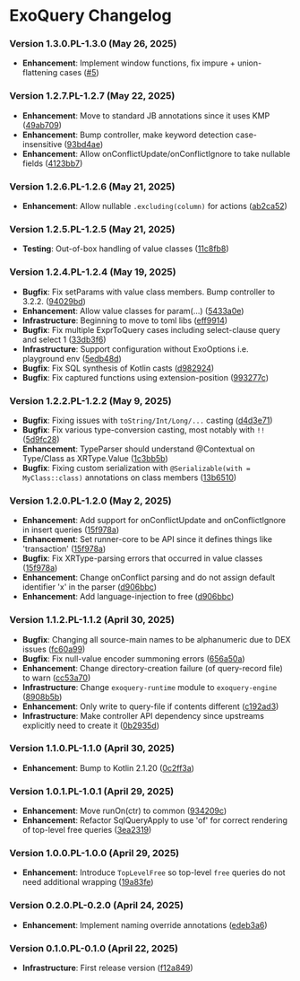 # ExoQuery Changelog

### Version 1.3.0.PL-1.3.0 (May 26, 2025)
- **Enhancement**: Implement window functions, fix impure + union-flattening cases ([#5](https://github.com/ExoQuery/ExoQuery/pull/5))

### Version 1.2.7.PL-1.2.7 (May 22, 2025)
- **Enhancement**: Move to standard JB annotations since it uses KMP ([49ab709](https://github.com/ExoQuery/ExoQuery/commit/49ab709))
- **Enhancement**: Bump controller, make keyword detection case-insensitive ([93bd4ae](https://github.com/ExoQuery/ExoQuery/commit/93bd4ae))
- **Enhancement**: Allow onConflictUpdate/onConflictIgnore to take nullable fields ([4123bb7](https://github.com/ExoQuery/ExoQuery/commit/4123bb7))

### Version 1.2.6.PL-1.2.6 (May 21, 2025)
- **Enhancement**: Allow nullable `.excluding(column)` for actions ([ab2ca52](https://github.com/ExoQuery/ExoQuery/commit/ab2ca52))

### Version 1.2.5.PL-1.2.5 (May 21, 2025)
- **Testing**: Out-of-box handling of value classes ([11c8fb8](https://github.com/ExoQuery/ExoQuery/commit/11c8fb8))

### Version 1.2.4.PL-1.2.4 (May 19, 2025)
- **Bugfix**: Fix setParams with value class members. Bump controller to 3.2.2. ([94029bd](https://github.com/ExoQuery/ExoQuery/commit/94029bd))
- **Enhancement**: Allow value classes for param(...) ([5433a0e](https://github.com/ExoQuery/ExoQuery/commit/5433a0e))
- **Infrastructure**: Beginning to move to toml libs ([eff9914](https://github.com/ExoQuery/ExoQuery/commit/eff9914))
- **Bugfix**: Fix multiple ExprToQuery cases including select-clause query and select 1 ([33db3f6](https://github.com/ExoQuery/ExoQuery/commit/33db3f6))
- **Infrastructure**: Support configuration without ExoOptions i.e. playground env ([5edb48d](https://github.com/ExoQuery/ExoQuery/commit/5edb48d))
- **Bugfix**: Fix SQL synthesis of Kotlin casts ([d982924](https://github.com/ExoQuery/ExoQuery/commit/d982924))
- **Bugfix**: Fix captured functions using extension-position ([993277c](https://github.com/ExoQuery/ExoQuery/commit/993277c))

### Version 1.2.2.PL-1.2.2 (May 9, 2025)
- **Bugfix**: Fixing issues with `toString/Int/Long/...` casting ([d4d3e71](https://github.com/ExoQuery/ExoQuery/commit/d4d3e71))
- **Bugfix**: Fix various type-conversion casting, most notably with `!!` ([5d9fc28](https://github.com/ExoQuery/ExoQuery/commit/5d9fc28))
- **Enhancement**: TypeParser should understand @Contextual on Type/Class as XRType.Value ([1c3bb5b](https://github.com/ExoQuery/ExoQuery/commit/1c3bb5b))
- **Bugfix**: Fixing custom serialization with `@Serializable(with = MyClass::class)` annotations on class members ([13b6510](https://github.com/ExoQuery/ExoQuery/commit/13b6510))

### Version 1.2.0.PL-1.2.0 (May 2, 2025)
- **Enhancement**: Add support for onConflictUpdate and onConflictIgnore in insert queries ([15f978a](https://github.com/ExoQuery/ExoQuery/commit/15f978a))
- **Enhancement**: Set runner-core to be API since it defines things like 'transaction' ([15f978a](https://github.com/ExoQuery/ExoQuery/commit/15f978a))
- **Bugfix**: Fix XRType-parsing errors that occurred in value classes ([15f978a](https://github.com/ExoQuery/ExoQuery/commit/15f978a))
- **Enhancement**: Change onConflict parsing and do not assign default identifier 'x' in the parser ([d906bbc](https://github.com/ExoQuery/ExoQuery/commit/d906bbc))
- **Enhancement**: Add language-injection to free ([d906bbc](https://github.com/ExoQuery/ExoQuery/commit/d906bbc))

### Version 1.1.2.PL-1.1.2 (April 30, 2025)
- **Bugfix**: Changing all source-main names to be alphanumeric due to DEX issues ([fc60a99](https://github.com/ExoQuery/ExoQuery/commit/fc60a99))
- **Bugfix**: Fix null-value encoder summoning errors ([656a50a](https://github.com/ExoQuery/ExoQuery/commit/656a50a))
- **Enhancement**: Change directory-creation failure (of query-record file) to warn ([cc53a70](https://github.com/ExoQuery/ExoQuery/commit/cc53a70))
- **Infrastructure**: Change `exoquery-runtime` module to `exoquery-engine` ([8908b5b](https://github.com/ExoQuery/ExoQuery/commit/8908b5b))
- **Enhancement**: Only write to query-file if contents different ([c192ad3](https://github.com/ExoQuery/ExoQuery/commit/c192ad3))
- **Infrastructure**: Make controller API dependency since upstreams explicitly need to create it ([0b2935d](https://github.com/ExoQuery/ExoQuery/commit/0b2935d))

### Version 1.1.0.PL-1.1.0 (April 30, 2025)
- **Enhancement**: Bump to Kotlin 2.1.20 ([0c2ff3a](https://github.com/ExoQuery/ExoQuery/commit/0c2ff3a))

### Version 1.0.1.PL-1.0.1 (April 29, 2025)
- **Enhancement**: Move runOn(ctr) to common ([934209c](https://github.com/ExoQuery/ExoQuery/commit/934209c))
- **Enhancement**: Refactor SqlQueryApply to use 'of' for correct rendering of top-level free queries ([3ea2319](https://github.com/ExoQuery/ExoQuery/commit/3ea2319))

### Version 1.0.0.PL-1.0.0 (April 29, 2025)
- **Enhancement**: Introduce `TopLevelFree` so top-level `free` queries do not need additional wrapping ([19a83fe](https://github.com/ExoQuery/ExoQuery/commit/19a83fe))

### Version 0.2.0.PL-0.2.0 (April 24, 2025)
- **Enhancement**: Implement naming override annotations ([edeb3a6](https://github.com/ExoQuery/ExoQuery/commit/edeb3a6))

### Version 0.1.0.PL-0.1.0 (April 22, 2025)
- **Infrastructure**: First release version ([f12a849](https://github.com/ExoQuery/ExoQuery/commit/f12a849))
